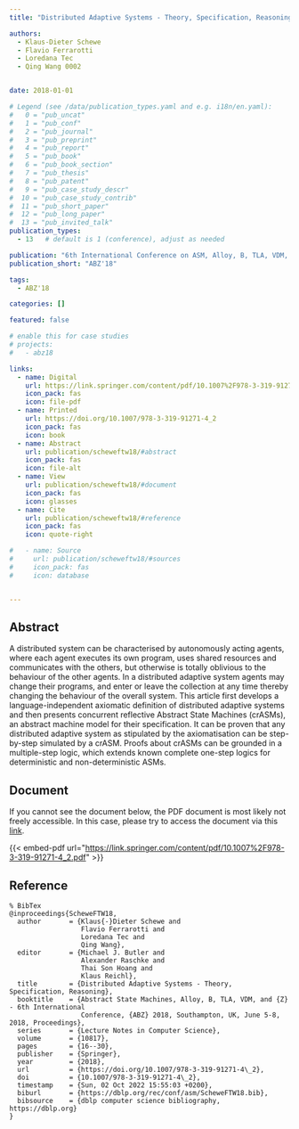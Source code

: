 ```yaml
---
title: "Distributed Adaptive Systems - Theory, Specification, Reasoning"

authors:
  - Klaus-Dieter Schewe
  - Flavio Ferrarotti
  - Loredana Tec
  - Qing Wang 0002


date: 2018-01-01

# Legend (see /data/publication_types.yaml and e.g. i18n/en.yaml): 
#   0 = "pub_uncat"
#   1 = "pub_conf"
#   2 = "pub_journal"
#   3 = "pub_preprint"
#   4 = "pub_report"
#   5 = "pub_book"
#   6 = "pub_book_section"
#   7 = "pub_thesis"
#   8 = "pub_patent"
#   9 = "pub_case_study_descr"
#  10 = "pub_case_study_contrib"
#  11 = "pub_short_paper"
#  12 = "pub_long_paper"
#  13 = "pub_invited_talk"
publication_types:
  - 13   # default is 1 (conference), adjust as needed

publication: "6th International Conference on ASM, Alloy, B, TLA, VDM, and Z (ABZ'18)"
publication_short: "ABZ'18"

tags:
  - ABZ'18

categories: []

featured: false

# enable this for case studies
# projects:
#   - abz18

links:
  - name: Digital
    url: https://link.springer.com/content/pdf/10.1007%2F978-3-319-91271-4_2.pdf
    icon_pack: fas
    icon: file-pdf
  - name: Printed
    url: https://doi.org/10.1007/978-3-319-91271-4_2
    icon_pack: fas
    icon: book
  - name: Abstract
    url: publication/scheweftw18/#abstract
    icon_pack: fas
    icon: file-alt
  - name: View
    url: publication/scheweftw18/#document
    icon_pack: fas
    icon: glasses
  - name: Cite
    url: publication/scheweftw18/#reference
    icon_pack: fas
    icon: quote-right

#   - name: Source
#     url: publication/scheweftw18/#sources
#     icon_pack: fas
#     icon: database


---
```


## Abstract

A distributed system can be characterised by autonomously acting agents, where each agent executes its own program, uses shared resources and communicates with the others, but otherwise is totally oblivious to the behaviour of the other agents. In a distributed adaptive system agents may change their programs, and enter or leave the collection at any time thereby changing the behaviour of the overall system. This article first develops a language-independent axiomatic definition of distributed adaptive systems and then presents concurrent reflective Abstract State Machines (crASMs), an abstract machine model for their specification. It can be proven that any distributed adaptive system as stipulated by the axiomatisation can be step-by-step simulated by a crASM. Proofs about crASMs can be grounded in a multiple-step logic, which extends known complete one-step logics for deterministic and non-deterministic ASMs.

## Document

If you cannot see the document below, the PDF document is most likely not freely accessible. In this case, please try to access the document via this <a href="https://link.springer.com/content/pdf/10.1007%2F978-3-319-91271-4_2.pdf">link</a>.

{{< embed-pdf url="https://link.springer.com/content/pdf/10.1007%2F978-3-319-91271-4_2.pdf" >}}

## Reference

```
% BibTex
@inproceedings{ScheweFTW18,
  author       = {Klaus{-}Dieter Schewe and
                  Flavio Ferrarotti and
                  Loredana Tec and
                  Qing Wang},
  editor       = {Michael J. Butler and
                  Alexander Raschke and
                  Thai Son Hoang and
                  Klaus Reichl},
  title        = {Distributed Adaptive Systems - Theory, Specification, Reasoning},
  booktitle    = {Abstract State Machines, Alloy, B, TLA, VDM, and {Z} - 6th International
                  Conference, {ABZ} 2018, Southampton, UK, June 5-8, 2018, Proceedings},
  series       = {Lecture Notes in Computer Science},
  volume       = {10817},
  pages        = {16--30},
  publisher    = {Springer},
  year         = {2018},
  url          = {https://doi.org/10.1007/978-3-319-91271-4\_2},
  doi          = {10.1007/978-3-319-91271-4\_2},
  timestamp    = {Sun, 02 Oct 2022 15:55:03 +0200},
  biburl       = {https://dblp.org/rec/conf/asm/ScheweFTW18.bib},
  bibsource    = {dblp computer science bibliography, https://dblp.org}
}


```

<!-- # add information for case study papers (if available)
## Sources

- **Used formal method:**
  [ASM](/method/asm)
- **Resources and tools:**
  Asmeta

For more information, please contact the <a href ="mailto:silvia.bonfanti@unibg.it;arcaini@nii.ac.jp;angelo.gargantini@unibg.it;scandurra@unibg.it;elvinia.riccobene@unimi.it">authors</a>-->

